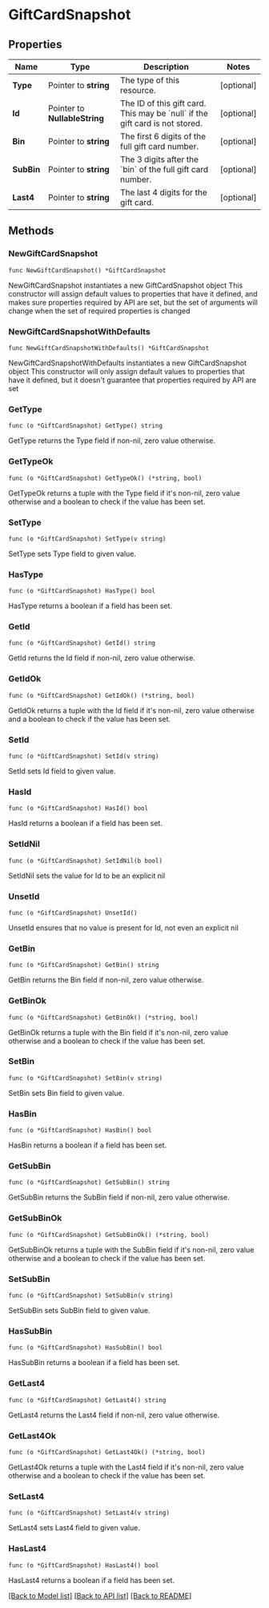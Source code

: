 # GiftCardSnapshot

## Properties

Name | Type | Description | Notes
------------ | ------------- | ------------- | -------------
**Type** | Pointer to **string** | The type of this resource. | [optional] 
**Id** | Pointer to **NullableString** | The ID of this gift card. This may be &#x60;null&#x60; if the gift card is not stored. | [optional] 
**Bin** | Pointer to **string** | The first 6 digits of the full gift card number. | [optional] 
**SubBin** | Pointer to **string** | The 3 digits after the &#x60;bin&#x60; of the full gift card number. | [optional] 
**Last4** | Pointer to **string** | The last 4 digits for the gift card. | [optional] 

## Methods

### NewGiftCardSnapshot

`func NewGiftCardSnapshot() *GiftCardSnapshot`

NewGiftCardSnapshot instantiates a new GiftCardSnapshot object
This constructor will assign default values to properties that have it defined,
and makes sure properties required by API are set, but the set of arguments
will change when the set of required properties is changed

### NewGiftCardSnapshotWithDefaults

`func NewGiftCardSnapshotWithDefaults() *GiftCardSnapshot`

NewGiftCardSnapshotWithDefaults instantiates a new GiftCardSnapshot object
This constructor will only assign default values to properties that have it defined,
but it doesn't guarantee that properties required by API are set

### GetType

`func (o *GiftCardSnapshot) GetType() string`

GetType returns the Type field if non-nil, zero value otherwise.

### GetTypeOk

`func (o *GiftCardSnapshot) GetTypeOk() (*string, bool)`

GetTypeOk returns a tuple with the Type field if it's non-nil, zero value otherwise
and a boolean to check if the value has been set.

### SetType

`func (o *GiftCardSnapshot) SetType(v string)`

SetType sets Type field to given value.

### HasType

`func (o *GiftCardSnapshot) HasType() bool`

HasType returns a boolean if a field has been set.

### GetId

`func (o *GiftCardSnapshot) GetId() string`

GetId returns the Id field if non-nil, zero value otherwise.

### GetIdOk

`func (o *GiftCardSnapshot) GetIdOk() (*string, bool)`

GetIdOk returns a tuple with the Id field if it's non-nil, zero value otherwise
and a boolean to check if the value has been set.

### SetId

`func (o *GiftCardSnapshot) SetId(v string)`

SetId sets Id field to given value.

### HasId

`func (o *GiftCardSnapshot) HasId() bool`

HasId returns a boolean if a field has been set.

### SetIdNil

`func (o *GiftCardSnapshot) SetIdNil(b bool)`

 SetIdNil sets the value for Id to be an explicit nil

### UnsetId
`func (o *GiftCardSnapshot) UnsetId()`

UnsetId ensures that no value is present for Id, not even an explicit nil
### GetBin

`func (o *GiftCardSnapshot) GetBin() string`

GetBin returns the Bin field if non-nil, zero value otherwise.

### GetBinOk

`func (o *GiftCardSnapshot) GetBinOk() (*string, bool)`

GetBinOk returns a tuple with the Bin field if it's non-nil, zero value otherwise
and a boolean to check if the value has been set.

### SetBin

`func (o *GiftCardSnapshot) SetBin(v string)`

SetBin sets Bin field to given value.

### HasBin

`func (o *GiftCardSnapshot) HasBin() bool`

HasBin returns a boolean if a field has been set.

### GetSubBin

`func (o *GiftCardSnapshot) GetSubBin() string`

GetSubBin returns the SubBin field if non-nil, zero value otherwise.

### GetSubBinOk

`func (o *GiftCardSnapshot) GetSubBinOk() (*string, bool)`

GetSubBinOk returns a tuple with the SubBin field if it's non-nil, zero value otherwise
and a boolean to check if the value has been set.

### SetSubBin

`func (o *GiftCardSnapshot) SetSubBin(v string)`

SetSubBin sets SubBin field to given value.

### HasSubBin

`func (o *GiftCardSnapshot) HasSubBin() bool`

HasSubBin returns a boolean if a field has been set.

### GetLast4

`func (o *GiftCardSnapshot) GetLast4() string`

GetLast4 returns the Last4 field if non-nil, zero value otherwise.

### GetLast4Ok

`func (o *GiftCardSnapshot) GetLast4Ok() (*string, bool)`

GetLast4Ok returns a tuple with the Last4 field if it's non-nil, zero value otherwise
and a boolean to check if the value has been set.

### SetLast4

`func (o *GiftCardSnapshot) SetLast4(v string)`

SetLast4 sets Last4 field to given value.

### HasLast4

`func (o *GiftCardSnapshot) HasLast4() bool`

HasLast4 returns a boolean if a field has been set.


[[Back to Model list]](../README.md#documentation-for-models) [[Back to API list]](../README.md#documentation-for-api-endpoints) [[Back to README]](../README.md)


